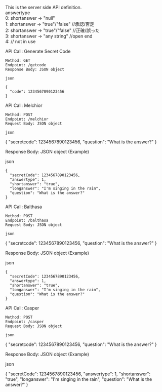 This is the server side API definition. <br>
answertype <br>
0: shortanswer -> "null" <br>
1: shortanswer -> "true"/"false" //承認/否定 <br>
2: shortanswer -> "true"/"false" //正確/誤った <br>
3: shortanswer -> "any string" //open end <br>
4: // not in use

API Call: Generate Secret Code

    Method: GET
    Endpoint: /getcode
    Response Body: JSON object

    json

    {
      "code": 1234567890123456
    }

API Call: Melchior

    Method: POST
    Endpoint: /melchior
    Request Body: JSON object

    json

{
  "secretcode": 1234567890123456,
  "question": "What is the answer?"
}

Response Body: JSON object (Example)

json

    {
      "secretCode": 1234567890123456,
      "answertype": 1,
      "shortanswer": "true",
      "longanswer": "I'm singing in the rain",
      "question": "What is the answer?"
    }

API Call: Balthasa

    Method: POST
    Endpoint: /balthasa
    Request Body: JSON object

    json

{
  "secretcode": 1234567890123456,
  "question": "What is the answer?"
}

Response Body: JSON object (Example)

json

    {
      "secretCode": 1234567890123456,
      "answertype": 1,
      "shortanswer": "true",
      "longanswer": "I'm singing in the rain",
      "question": "What is the answer?"
    }

API Call: Casper

    Method: POST
    Endpoint: /casper
    Request Body: JSON object

    json

{
  "secretcode": 1234567890123456,
  "question": "What is the answer?"
}

Response Body: JSON object (Example)

json

{
  "secretCode": 1234567890123456,
  "answertype": 1,
  "shortanswer": "true",
  "longanswer": "I'm singing in the rain",
  "question": "What is the answer?"
}
